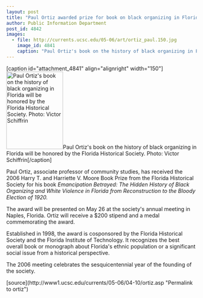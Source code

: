 ```yaml
---
layout: post
title: "Paul Ortiz awarded prize for book on black organizing in Florida"
author: Public Information Department
post_id: 4842
images:
  - file: http://currents.ucsc.edu/05-06/art/ortiz_paul.150.jpg
    image_id: 4841
    caption: "Paul Ortiz's book on the history of black organizing in Florida will be honored by the Florida Historical Society. Photo: Victor Schiffrin"
---
```


[caption id="attachment_4841" align="alignright" width="150"]<a href="http://localhost/mysite/wp-content/uploads/2006/04/ortiz_paul.150.jpg"><img class="size-full wp-image-4841" src="http://localhost/mysite/wp-content/uploads/2006/04/ortiz_paul.150.jpg" alt="Paul Ortiz's book on the history of black organizing in Florida will be honored by the Florida Historical Society. Photo: Victor Schiffrin" width="150" height="205" /></a>Paul Ortiz's book on the history of black organizing in Florida will be honored by the Florida Historical Society. Photo: Victor Schiffrin[/caption]
<a name="content" id="content"></a>
<p>
  Paul Ortiz, associate professor of community studies, has received the 2006 Harry T. and Harriette V. Moore Book Prize from the Florida Historical Society for his book <i>Emancipation Betrayed: The Hidden History of Black Organizing and White Violence in Florida from Reconstruction to the Bloody Election of 1920.</i>
</p>
<p>
  The award will be presented on May 26 at the society's annual meeting in Naples, Florida. Ortiz will receive a $200 stipend and a medal commemorating the award.
</p>
<p>
  Established in 1998, the award is cosponsored by the Florida Historical Society and the Florida Institute of Technology. It recognizes the best overall book or monograph about Florida's ethnic population or a significant social issue from a historical perspective.
</p>
<p>
  The 2006 meeting celebrates the sesquicentennial year of the founding of the society.
</p>
[source](http://www1.ucsc.edu/currents/05-06/04-10/ortiz.asp "Permalink to ortiz")
